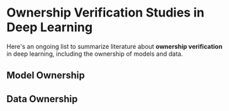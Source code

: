 # Ownership Verification Studies in Deep Learning

Here's an ongoing list to summarize literature about **ownership verification** in deep learning, including the ownership of models and data.

## Model Ownership


## Data Ownership


